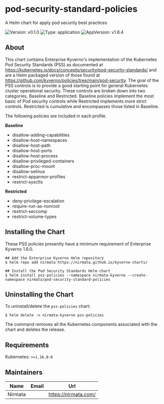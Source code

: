 # pod-security-standard-policies

A Helm chart for apply pod security best practices

![Version: v0.1.0](https://img.shields.io/badge/Version-v0.1.0-informational?style=flat-square) ![Type: application](https://img.shields.io/badge/Type-application-informational?style=flat-square) ![AppVersion: v1.8.4](https://img.shields.io/badge/AppVersion-v1.8.4-informational?style=flat-square)

## About

This chart contains Enterprise Kyverno's implementation of the Kubernetes Pod Security Standards (PSS) as documented at https://kubernetes.io/docs/concepts/security/pod-security-standards/ and are a Helm packaged version of those found at https://github.com/kyverno/policies/tree/main/pod-security. The goal of the PSS controls is to provide a good starting point for general Kubernetes cluster operational security. These controls are broken down into two categories, Baseline and Restricted. Baseline policies implement the most basic of Pod security controls while Restricted implements more strict controls. Restricted is cumulative and encompasses those listed in Baseline.

The following policies are included in each profile.

**Baseline**

* disallow-adding-capabilities
* disallow-host-namespaces
* disallow-host-path
* disallow-host-ports
* disallow-host-process
* disallow-privileged-containers
* disallow-proc-mount
* disallow-selinux
* restrict-apparmor-profiles
* restrict-sysctls

**Restricted**

* deny-privilege-escalation
* require-run-as-nonroot
* restrict-seccomp
* restrict-volume-types

## Installing the Chart

These PSS policies presently have a minimum requirement of Enterprise Kyverno 1.6.0.

```console
## Add the Enterprise Kyverno Helm repository
$ helm repo add nirmata https://nirmata.github.io/kyverno-charts/

## Install the Pod Security Standards Helm chart
$ helm install pss-policies --namespace nirmata-kyverno --create-namespace nirmata/pod-security-standard-policies
```

## Uninstalling the Chart

To uninstall/delete the `pss-policies` chart:

```console
$ helm delete -n nirmata-kyverno pss-policies
```

The command removes all the Kubernetes components associated with the chart and deletes the release.

## Requirements

Kubernetes: `>=1.16.0-0`

## Maintainers

| Name | Email | Url |
| ---- | ------ | --- |
| Nirmata |  | <https://nirmata.com/> |

